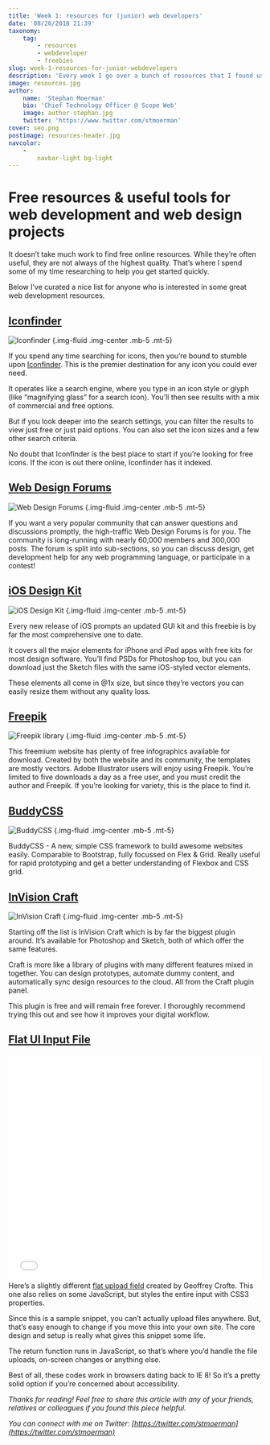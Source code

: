 ```yaml
---
title: 'Week 1: resources for (junior) web developers'
date: '08/26/2018 21:39'
taxonomy:
    tag:
        - resources
        - webdeveloper
        - freebies
slug: week-1-resources-for-junior-webdevelopers
description: 'Every week I go over a bunch of resources that I found useful throughout my week as a web agency owner. If you find any useful resources that I missed out on, feel free to send me an email at stephan@scopeweb.nyc'
image: resources.jpg
author:
    name: 'Stephan Moerman'
    bio: 'Chief Technology Officer @ Scope Web'
    image: author-stephan.jpg
    twitter: 'https://www.twitter.com/stmoerman'
cover: seo.png
postimage: resources-header.jpg
navcolor:
    -
        navbar-light bg-light
---
```


# Free resources & useful tools for web development and web design projects
<div class="mb-3"></div>
It doesn’t take much work to find free online resources. While they’re often useful, they are not always of the highest quality. That’s where I spend some of my time researching to help you get started quickly.

Below I’ve curated a nice list for anyone who is interested in some great web development resources.
<div class="mb-5"></div>

<h2><a href="https://www.iconfinder.com/" target="_blank" rel="noopener">Iconfinder</a></h2>

![Iconfinder](iconfinder.jpg) {.img-fluid .img-center .mb-5 .mt-5}

<div class="mb-3"></div>
If you spend any time searching for icons, then you’re bound to stumble upon <a href="https://www.iconfinder.com/" target="_blank" rel="noopener">Iconfinder</a>. This is the premier destination for any icon you could ever need.

It operates like a search engine, where you type in an icon style or glyph (like “magnifying glass” for a search icon). You’ll then see results with a mix of commercial and free options.

But if you look deeper into the search settings, you can filter the results to view just free or just paid options. You can also set the icon sizes and a few other search criteria.

No doubt that Iconfinder is the best place to start if you’re looking for free icons. If the icon is out there online, Iconfinder has it indexed.
<div class="mb-5"></div>

<h2><a href="http://www.webdesignforums.net/forum/forum.php" target="_blank" rel="noopener">Web Design Forums</a></h2>

![Web Design Forums](web-design-forums.png) {.img-fluid .img-center .mb-5 .mt-5}

<div class="mb-3"></div>
If you want a very popular community that can answer questions and discussions promptly, the high-traffic Web Design Forums is for you. The community is long-running with nearly 60,000 members and 300,000 posts. The forum is split into sub-sections, so you can discuss design, get development help for any web programming language, or participate in a contest!
<div class="mb-5"></div>

<h2><a href="https://iosdesignkit.io/" target="_blank" rel="noopener">iOS Design Kit</a></h2>

![iOS Design Kit](ios-design-kit.jpg) {.img-fluid .img-center .mb-5 .mt-5}

<div class="mb-3"></div>
Every new release of iOS prompts an updated GUI kit and this freebie is by far the most comprehensive one to date.

It covers all the major elements for iPhone and iPad apps with free kits for most design software. You’ll find PSDs for Photoshop too, but you can download just the Sketch files with the same iOS-styled vector elements.

These elements all come in @1x size, but since they’re vectors you can easily resize them without any quality loss.
<div class="mb-5"></div>

<h2><a href="https://www.freepik.com/" target="_blank" rel="noopener">Freepik</a></h2>

![Freepik library](freepik.jpg) {.img-fluid .img-center .mb-5 .mt-5}

<div class="mb-3"></div>
This freemium website has plenty of free infographics available for download. Created by both the website and its community, the templates are mostly vectors. Adobe Illustrator users will enjoy using Freepik. You’re limited to five downloads a day as a free user, and you must credit the author and Freepik. If you’re looking for variety, this is the place to find it.
<div class="mb-5"></div>

<h2><a href="https://buddycss.com/" target="_blank" rel="noopener">BuddyCSS</a></h2>

![BuddyCSS](buddy-css.jpg) {.img-fluid .img-center .mb-5 .mt-5}

<div class="mb-3"></div>
BuddyCSS - A new, simple CSS framework to build awesome websites easily. Comparable to Bootstrap, fully focussed on Flex &amp; Grid. Really useful for rapid prototyping and get a better understanding of Flexbox and CSS grid.
<div class="mb-5"></div>

<h2><a href="https://www.invisionapp.com/craft" target="_blank" rel="noopener">InVision Craft</a></h2>

![InVision Craft](invision-craft.jpg) {.img-fluid .img-center .mb-5 .mt-5}

<div class="mb-3"></div>
Starting off the list is InVision Craft which is by far the biggest plugin around. It’s available for Photoshop and Sketch, both of which offer the same features.

Craft is more like a library of plugins with many different features mixed in together. You can design prototypes, automate dummy content, and automatically sync design resources to the cloud. All from the Craft plugin panel.

This plugin is free and will remain free forever. I thoroughly recommend trying this out and see how it improves your digital workflow.
<div class="mb-5"></div>

<h2><a href="Flat UI Input File" target="_blank" rel="noopener">Flat UI Input File</a></h2>

<iframe id="cp_embed_HbwcG" src="//codepen.io/CreativeJuiz/embed/preview/HbwcG?height=450&amp;theme-id=0&amp;slug-hash=HbwcG&amp;default-tab=css%2Cresult&amp;user=CreativeJuiz&amp;embed-version=2&amp;pen-title=Custom%20styles%20for%20Input%20file&amp;preview=true" scrolling="no" allowtransparency="true" allowfullscreen="true" allowpaymentrequest="true" name="CodePen Embed" title="Custom styles for Input file" class="cp_embed_iframe " style="width: 100%; overflow: hidden;" height="450" frameborder="0"></iframe>

<div class="mb-3"></div>
Here’s a slightly different <a href="https://codepen.io/CreativeJuiz/pen/HbwcG" target="_blank" rel="noopener">flat upload field</a> created by Geoffrey Crofte. This one also relies on some JavaScript, but styles the entire input with CSS3 properties.

Since this is a sample snippet, you can’t actually upload files anywhere. But, that’s easy enough to change if you move this into your own site. The core design and setup is really what gives this snippet some life.

The return function runs in JavaScript, so that’s where you’d handle the file uploads, on-screen changes or anything else.

Best of all, these codes work in browsers dating back to IE 8! So it’s a pretty solid option if you’re concerned about accessibility.
<div class="mb-5"></div>

_Thanks for reading! Feel free to share this article with any of your friends, relatives or colleagues if you found this piece helpful._

_You can connect with me on Twitter: [https://twitter.com/stmoerman](https://twitter.com/stmoerman)_